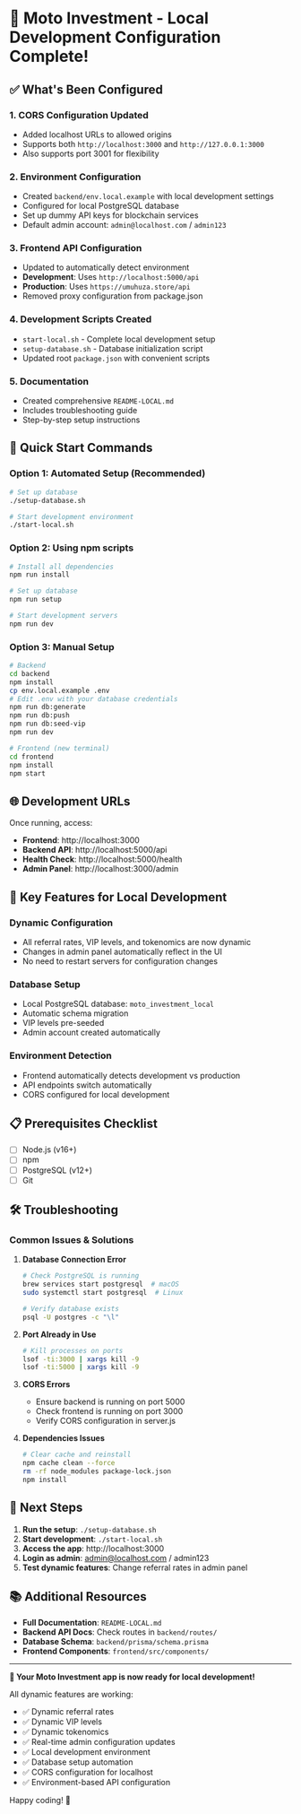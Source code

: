 # 🚀 Moto Investment - Local Development Configuration Complete!

## ✅ What's Been Configured

### 1. **CORS Configuration Updated**
- Added localhost URLs to allowed origins
- Supports both `http://localhost:3000` and `http://127.0.0.1:3000`
- Also supports port 3001 for flexibility

### 2. **Environment Configuration**
- Created `backend/env.local.example` with local development settings
- Configured for local PostgreSQL database
- Set up dummy API keys for blockchain services
- Default admin account: `admin@localhost.com` / `admin123`

### 3. **Frontend API Configuration**
- Updated to automatically detect environment
- **Development**: Uses `http://localhost:5000/api`
- **Production**: Uses `https://umuhuza.store/api`
- Removed proxy configuration from package.json

### 4. **Development Scripts Created**
- `start-local.sh` - Complete local development setup
- `setup-database.sh` - Database initialization script
- Updated root `package.json` with convenient scripts

### 5. **Documentation**
- Created comprehensive `README-LOCAL.md`
- Includes troubleshooting guide
- Step-by-step setup instructions

## 🚀 Quick Start Commands

### Option 1: Automated Setup (Recommended)
```bash
# Set up database
./setup-database.sh

# Start development environment
./start-local.sh
```

### Option 2: Using npm scripts
```bash
# Install all dependencies
npm run install

# Set up database
npm run setup

# Start development servers
npm run dev
```

### Option 3: Manual Setup
```bash
# Backend
cd backend
npm install
cp env.local.example .env
# Edit .env with your database credentials
npm run db:generate
npm run db:push
npm run db:seed-vip
npm run dev

# Frontend (new terminal)
cd frontend
npm install
npm start
```

## 🌐 Development URLs

Once running, access:
- **Frontend**: http://localhost:3000
- **Backend API**: http://localhost:5000/api
- **Health Check**: http://localhost:5000/health
- **Admin Panel**: http://localhost:3000/admin

## 🔧 Key Features for Local Development

### Dynamic Configuration
- All referral rates, VIP levels, and tokenomics are now dynamic
- Changes in admin panel automatically reflect in the UI
- No need to restart servers for configuration changes

### Database Setup
- Local PostgreSQL database: `moto_investment_local`
- Automatic schema migration
- VIP levels pre-seeded
- Admin account created automatically

### Environment Detection
- Frontend automatically detects development vs production
- API endpoints switch automatically
- CORS configured for local development

## 📋 Prerequisites Checklist

- [ ] Node.js (v16+)
- [ ] npm
- [ ] PostgreSQL (v12+)
- [ ] Git

## 🛠️ Troubleshooting

### Common Issues & Solutions

1. **Database Connection Error**
   ```bash
   # Check PostgreSQL is running
   brew services start postgresql  # macOS
   sudo systemctl start postgresql  # Linux
   
   # Verify database exists
   psql -U postgres -c "\l"
   ```

2. **Port Already in Use**
   ```bash
   # Kill processes on ports
   lsof -ti:3000 | xargs kill -9
   lsof -ti:5000 | xargs kill -9
   ```

3. **CORS Errors**
   - Ensure backend is running on port 5000
   - Check frontend is running on port 3000
   - Verify CORS configuration in server.js

4. **Dependencies Issues**
   ```bash
   # Clear cache and reinstall
   npm cache clean --force
   rm -rf node_modules package-lock.json
   npm install
   ```

## 🎯 Next Steps

1. **Run the setup**: `./setup-database.sh`
2. **Start development**: `./start-local.sh`
3. **Access the app**: http://localhost:3000
4. **Login as admin**: admin@localhost.com / admin123
5. **Test dynamic features**: Change referral rates in admin panel

## 📚 Additional Resources

- **Full Documentation**: `README-LOCAL.md`
- **Backend API Docs**: Check routes in `backend/routes/`
- **Database Schema**: `backend/prisma/schema.prisma`
- **Frontend Components**: `frontend/src/components/`

---

**🎉 Your Moto Investment app is now ready for local development!**

All dynamic features are working:
- ✅ Dynamic referral rates
- ✅ Dynamic VIP levels
- ✅ Dynamic tokenomics
- ✅ Real-time admin configuration updates
- ✅ Local development environment
- ✅ Database setup automation
- ✅ CORS configuration for localhost
- ✅ Environment-based API configuration

Happy coding! 🚀
